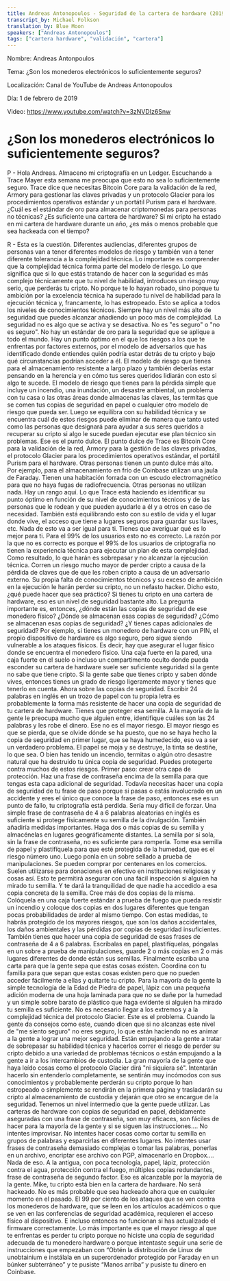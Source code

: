 ```yaml
---
title: Andreas Antonopoulos - Seguridad de la cartera de hardware (2019-02-01)
transcript_by: Michael Folkson
translation_by: Blue Moon
speakers: ["Andreas Antonopoulos"]
tags: ["cartera hardware", "validación", "cartera"]
---
```


Nombre: Andreas Antonpoulos

Tema: ¿Son los monederos electrónicos lo suficientemente seguros?

Localización: Canal de YouTube de Andreas Antonopoulos

Día: 1 de febrero de 2019

Video: https://www.youtube.com/watch?v=3zNVDIz6Snw

# ¿Son los monederos electrónicos lo suficientemente seguros?

P - Hola Andreas. Almaceno mi criptografía en un Ledger. Escuchando a Trace Mayer esta semana me preocupa que esto no sea lo suficientemente seguro. Trace dice que necesitas Bitcoin Core para la validación de la red, Armory para gestionar las claves privadas y un protocolo Glacier para los procedimientos operativos estándar y un portátil Purism para el hardware. ¿Cuál es el estándar de oro para almacenar criptomonedas para personas no técnicas? ¿Es suficiente una cartera de hardware? Si mi cripto ha estado en mi cartera de hardware durante un año, ¿es más o menos probable que sea hackeada con el tiempo?

R - Esta es la cuestión. Diferentes audiencias, diferentes grupos de personas van a tener diferentes modelos de riesgo y también van a tener diferente tolerancia a la complejidad técnica. Lo importante es comprender que la complejidad técnica forma parte del modelo de riesgo. Lo que significa que si lo que estás tratando de hacer con la seguridad es más complejo técnicamente que tu nivel de habilidad, introduces un riesgo muy serio, que perderás tu cripto. No porque te lo hayan robado, sino porque tu ambición por la excelencia técnica ha superado tu nivel de habilidad para la ejecución técnica y, francamente, lo has estropeado. Esto se aplica a todos los niveles de conocimientos técnicos. Siempre hay un nivel más alto de seguridad que puedes alcanzar añadiendo un poco más de complejidad. La seguridad no es algo que se activa y se desactiva. No es "es seguro" o "no es seguro". No hay un estándar de oro para la seguridad que se aplique a todo el mundo. Hay un punto óptimo en el que los riesgos a los que te enfrentas por factores externos, por el modelo de adversarios que has identificado donde entiendes quién podría estar detrás de tu cripto y bajo qué circunstancias podrían acceder a él. El modelo de riesgo que tienes para el almacenamiento resistente a largo plazo y también deberías estar pensando en la herencia y en cómo tus seres queridos lidiarán con esto si algo te sucede. El modelo de riesgo que tienes para la pérdida simple que incluye un incendio, una inundación, un desastre ambiental, un problema con tu casa o las otras áreas donde almacenas las claves, las termitas que se comen tus copias de seguridad en papel o cualquier otro modelo de riesgo que pueda ser. Luego se equilibra con su habilidad técnica y se encuentra cuál de estos riesgos puede eliminar de manera que tanto usted como las personas que designará para ayudar a sus seres queridos a recuperar su cripto si algo le sucede puedan ejecutar ese plan técnico sin problemas. Ese es el punto dulce. El punto dulce de Trace es Bitcoin Core para la validación de la red, Armory para la gestión de las claves privadas, el protocolo Glacier para los procedimientos operativos estándar, el portátil Purism para el hardware. Otras personas tienen un punto dulce más alto. Por ejemplo, para el almacenamiento en frío de Coinbase utilizan una jaula de Faraday. Tienen una habitación forrada con un escudo electromagnético para que no haya fugas de radiofrecuencia. Otras personas no utilizan nada. Hay un rango aquí. Lo que Trace está haciendo es identificar su punto óptimo en función de su nivel de conocimientos técnicos y de las personas que le rodean y que pueden ayudarle a él y a otros en caso de necesidad. También está equilibrando esto con su estilo de vida y el lugar donde vive, el acceso que tiene a lugares seguros para guardar sus llaves, etc. Nada de esto va a ser igual para ti. Tienes que averiguar qué es lo mejor para ti. Para el 99% de los usuarios esto no es correcto. La razón por la que no es correcto es porque el 99% de los usuarios de criptografía no tienen la experiencia técnica para ejecutar un plan de esta complejidad. Como resultado, lo que harán es sobrepasar y no alcanzar la ejecución técnica. Corren un riesgo mucho mayor de perder cripto a causa de la pérdida de claves que de que les roben cripto a causa de un adversario externo. Su propia falta de conocimientos técnicos y su exceso de ambición en la ejecución le harán perder su cripto, no un nefasto hacker. Dicho esto, ¿qué puede hacer que sea práctico? Si tienes tu cripto en una cartera de hardware, eso es un nivel de seguridad bastante alto. La pregunta importante es, entonces, ¿dónde están las copias de seguridad de ese monedero físico? ¿Dónde se almacenan esas copias de seguridad? ¿Cómo se almacenan esas copias de seguridad? ¿Y tienes capas adicionales de seguridad? Por ejemplo, si tienes un monedero de hardware con un PIN, el propio dispositivo de hardware es algo seguro, pero sigue siendo vulnerable a los ataques físicos. Es decir, hay que asegurar el lugar físico donde se encuentra el monedero físico. Una caja fuerte en la pared, una caja fuerte en el suelo o incluso un compartimento oculto donde pueda esconder su cartera de hardware suele ser suficiente seguridad si la gente no sabe que tiene cripto. Si la gente sabe que tienes cripto y saben dónde vives, entonces tienes un grado de riesgo ligeramente mayor y tienes que tenerlo en cuenta. Ahora sobre las copias de seguridad. Escribir 24 palabras en inglés en un trozo de papel con tu propia letra es probablemente la forma más resistente de hacer una copia de seguridad de tu cartera de hardware. Tienes que proteger esa semilla. A la mayoría de la gente le preocupa mucho que alguien entre, identifique cuáles son las 24 palabras y les robe el dinero. Ese no es el mayor riesgo. El mayor riesgo es que se pierda, que se olvide dónde se ha puesto, que no se haya hecho la copia de seguridad en primer lugar, que se haya humedecido, eso va a ser un verdadero problema. El papel se moja y se destruye, la tinta se destiñe, lo que sea. O bien has tenido un incendio, termitas o algún otro desastre natural que ha destruido tu única copia de seguridad. Puedes protegerte contra muchos de estos riesgos. Primer paso: crear otra capa de protección. Haz una frase de contraseña encima de la semilla para que tengas esta capa adicional de seguridad. Todavía necesitas hacer una copia de seguridad de tu frase de paso porque si pasas o estás involucrado en un accidente y eres el único que conoce la frase de paso, entonces ese es un punto de fallo, tu criptografía está perdida. Sería muy difícil de forzar. Una simple frase de contraseña de 4 a 6 palabras aleatorias en inglés es suficiente si protege físicamente su semilla de la divulgación. También añadiría medidas importantes. Haga dos o más copias de su semilla y almacénelas en lugares geográficamente distantes. La semilla por sí sola, sin la frase de contraseña, no es suficiente para romperla. Tome esa semilla de papel y plastifíquela para que esté protegida de la humedad, que es el riesgo número uno. Luego ponla en un sobre sellado a prueba de manipulaciones. Se pueden comprar por centenares en los comercios. Suelen utilizarse para donaciones en efectivo en instituciones religiosas y cosas así. Esto te permitirá asegurar con una fácil inspección si alguien ha mirado tu semilla. Y te dará la tranquilidad de que nadie ha accedido a esa copia concreta de la semilla. Cree más de dos copias de la misma. Colóquela en una caja fuerte estándar a prueba de fuego que pueda resistir un incendio y coloque dos copias en dos lugares diferentes que tengan pocas probabilidades de arder al mismo tiempo. Con estas medidas, te habrás protegido de los mayores riesgos, que son los daños accidentales, los daños ambientales y las pérdidas por copias de seguridad insuficientes. También tienes que hacer una copia de seguridad de esas frases de contraseña de 4 a 6 palabras. Escríbalas en papel, plastifíquelas, póngalas en un sobre a prueba de manipulaciones, guarde 2 o más copias en 2 o más lugares diferentes de donde están sus semillas. Finalmente escriba una carta para que la gente sepa que estas cosas existen. Coordina con tu familia para que sepan que estas cosas existen pero que no pueden acceder fácilmente a ellas y quitarte tu cripto. Para la mayoría de la gente la simple tecnología de la Edad de Piedra de papel, lápiz con una pequeña adición moderna de una hoja laminada para que no se dañe por la humedad y un simple sobre barato de plástico que haga evidente si alguien ha mirado tu semilla es suficiente. No es necesario llegar a los extremos y a la complejidad técnica del protocolo Glacier. Este es el problema. Cuando la gente da consejos como este, cuando dicen que si no alcanzas este nivel de "me siento seguro" no eres seguro, lo que están haciendo no es animar a la gente a lograr una mejor seguridad. Están empujando a la gente a tratar de sobrepasar su habilidad técnica y hacerlos correr el riesgo de perder su cripto debido a una variedad de problemas técnicos o están empujando a la gente a ir a los intercambios de custodia. La gran mayoría de la gente que haya leído cosas como el protocolo Glacier dirá "ni siquiera sé". Intentarán hacerlo sin entenderlo completamente, se sentirán muy incómodos con sus conocimientos y probablemente perderán su cripto porque lo han estropeado o simplemente se rendirán en la primera página y trasladarán su cripto al almacenamiento de custodia y dejarán que otro se encargue de la seguridad. Tenemos un nivel intermedio que la gente puede utilizar. Las carteras de hardware con copias de seguridad en papel, debidamente aseguradas con una frase de contraseña, son muy eficaces, son fáciles de hacer para la mayoría de la gente y si se siguen las instrucciones.... No intentes improvisar. No intentes hacer cosas como cortar tu semilla en grupos de palabras y esparcirlas en diferentes lugares. No intentes usar frases de contraseña demasiado complejas o tomar las palabras, ponerlas en un archivo, encriptar ese archivo con PGP, almacenarlo en Dropbox…. Nada de eso. A la antigua, con poca tecnología, papel, lápiz, protección contra el agua, protección contra el fuego, múltiples copias redundantes, frase de contraseña de segundo factor. Eso es alcanzable por la mayoría de la gente. Mike, tu cripto está bien en la cartera de hardware. No será hackeado. No es más probable que sea hackeado ahora que en cualquier momento en el pasado. El 99 por ciento de los ataques que se ven contra los monederos de hardware, que se leen en los artículos académicos o que se ven en las conferencias de seguridad académica, requieren el acceso físico al dispositivo. E incluso entonces no funcionan si has actualizado el firmware correctamente. Lo más importante es que el mayor riesgo al que te enfrentas es perder tu cripto porque no hiciste una copia de seguridad adecuada de tu monedero hardware o porque intentaste seguir una serie de instrucciones que empezaban con “Obtén la distribución de Linux de unobtainium e instálala en un superordenador protegido por Faraday en un búnker subterráneo” y te pusiste “Manos arriba” y pusiste tu dinero en Coinbase.
